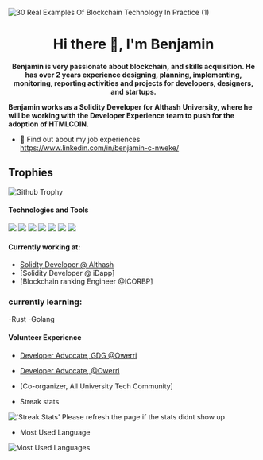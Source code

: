 ![30 Real Examples Of Blockchain Technology In Practice (1)](https://user-images.githubusercontent.com/6759031/140734194-2f2f30a0-d311-44e5-872d-10657f9c82c7.png)

<h1 align="center">Hi there 👋, I'm Benjamin</h1>

<p align="center"><b>Benjamin is very passionate about blockchain, and skills acquisition. He has over 2 years experience designing, planning, implementing, monitoring, reporting activities and projects for developers, designers, and startups. 

Benjamin works as a Solidity Developer for Althash University, where he will be working with the Developer Experience team to push for the adoption of HTMLCOIN. </b></p>


- 🤔 Find out about my job experiences https://www.linkedin.com/in/benjamin-c-nweke/

## Trophies

<img alt="Github Trophy" src="https://github-profile-trophy.vercel.app/?username=CryptoGuy1&theme=gruvbox">

#### Technologies and Tools

<p>
<img src ="https://img.shields.io/badge/Ethereum-3C3C3D?style=for-the-badge&logo=Ethereum&logoColor=white"/>
<img src ="https://img.shields.io/badge/Solidity-3C3C3D?style=for-the-badge&logo=Solidity&logoColor=white"/>
<img src ="https://img.shields.io/badge/Smart Contract-3C3C3D?style=for-the-badge&logo=Smart Contract&logoColor=white"/
<img src="https://img.shields.io/badge/html5%20-%23E34F26.svg?&style=for-the-badge&logo=html5&logoColor=white"/>
<img src="https://img.shields.io/badge/git%20-%23F05033.svg?&style=for-the-badge&logo=git&logoColor=white"/>
<img src="https://img.shields.io/badge/github%20-%23121011.svg?&style=for-the-badge&logo=github&logoColor=white"/>
<img src="https://img.shields.io/badge/bitbucket%20-%230047B3.svg?&style=for-the-badge&logo=bitbucket&logoColor=white"/>
<img src="https://img.shields.io/badge/firebase%20-%23039BE5.svg?&style=for-the-badge&logo=firebase"/>
</p>


#### Currently working at:

- [Solidty Developer @ Althash](https:lms.althash.university)
- [Solidity Developer @ iDapp]
- [Blockchain ranking Engineer @ICORBP]

### currently learning:

-Rust
-Golang


#### Volunteer Experience

- [Developer Advocate, GDG @Owerri](https://gdg.community.dev/Owerri/)

- [Developer Advocate, @Owerri](https://gdg.community.dev/gdg-cloud-Owerri/)

- [Co-organizer, All University Tech Community]

* Streak stats

<img alt="'Streak Stats' Please refresh the page if the stats didnt show up" src="https://github-readme-streak-stats.herokuapp.com/?user=CryptoGuy1&theme=dark">

* Most Used Language

<img alt="Most Used Languages" src="https://github-readme-stats.vercel.app/api/top-langs/?username=CryptoGuy1&langs_count=5&theme=tokyonight">
<!--
**CryptoGuy1** is a ✨ _special_ ✨ repository because its `README.md` (this file) appears on your GitHub profile.
Here are some ideas to get you started:
- 🔭 I’m currently working on Blockchain in Energy sector
- 🌱 I’m currently learning Rust
- 👯 I’m looking to collaborate on smart contracts
- 🤔 https://https://www.linkedin.com/in/benjamin-c-nweke/
- 💬 Ask me about blockchain
- 📫 How to reach me: benblockdev@gmail.com
- 😄 Pronouns: ...
- ⚡ Fun fact: ...
-->
